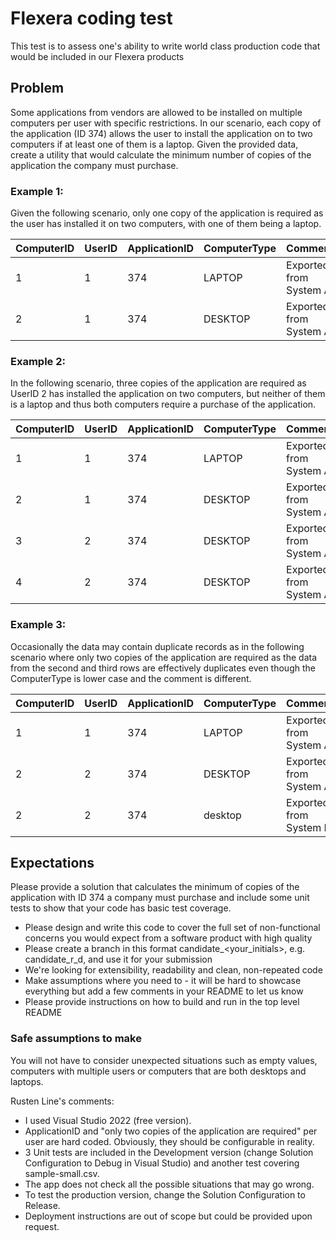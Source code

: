# Flexera coding test
This test is to assess one's ability to write world class production code that would be included in our Flexera products 

## Problem

Some applications from vendors are allowed to be installed on multiple computers per user with specific restrictions. In our scenario, each copy of the application (ID 374) allows the user to install the application on to two computers if at least one of them is a laptop. Given the provided data, create a utility that would calculate the minimum number of copies of the application the company must purchase. 

### Example 1:

Given the following scenario,  only one copy of the application is required as the user has installed it on two computers, with one of them being a laptop. 
  
ComputerID  |   UserID  |    ApplicationID  |   ComputerType    |   Comment 
------------|-----------|-------------------|-------------------|----------
1           |   1       |   374             |   LAPTOP          |   Exported from System A 
2           |   1       |   374             |   DESKTOP         |   Exported from System A 


### Example 2:

In the following scenario, three copies of the application are required as UserID 2 has installed the application on two computers, but neither of them is a laptop and thus both computers require a purchase of the application. 

ComputerID  |   UserID  |    ApplicationID  |   ComputerType    |   Comment 
------------|-----------|-------------------|-------------------|----------
1           |   1       |   374             |   LAPTOP          |   Exported from System A 
2           |   1       |   374             |   DESKTOP         |   Exported from System A 
3           |   2       |   374             |   DESKTOP         |   Exported from System A 
4           |   2       |   374             |   DESKTOP         |   Exported from System A 

### Example 3:

Occasionally the data may contain duplicate records as in the following scenario where only two copies of the application are required as the data from the second and third rows are effectively duplicates even though the ComputerType is lower case and the comment is different.    

ComputerID  |   UserID  |    ApplicationID  |   ComputerType    |   Comment 
------------|-----------|-------------------|-------------------|----------
1           |   1       |   374             |   LAPTOP          |   Exported from System A 
2           |   2       |   374             |   DESKTOP         |   Exported from System A 
2           |   2       |   374             |   desktop         |   Exported from System B

## Expectations
Please provide a solution that calculates the minimum of copies of the application with ID 374 a company must purchase and include some unit tests to show that your code has basic test coverage. 

- Please design and write this code to cover the full set of non-functional concerns you would expect from a software product with high quality 
- Please create a branch in this format candidate_<your_initials>, e.g. candidate_r_d, and use it for your submission 
- We're looking for extensibility, readability and clean, non-repeated code
- Make assumptions where you need to - it will be hard to showcase everything but add a few comments in your README to let us know
- Please provide instructions on how to build and run in the top level README

### Safe assumptions to make
You will not have to consider unexpected situations such as empty values, computers with multiple users or computers that are both desktops and laptops.

Rusten Line's comments:
- I used Visual Studio 2022 (free version).
- ApplicationID and "only two copies of the application are required" per user are hard coded. Obviously, they should be configurable in reality.
- 3 Unit tests are included in the Development version (change Solution Configuration to Debug in Visual Studio) and another test covering sample-small.csv.
- The app does not check all the possible situations that may go wrong.
- To test the production version, change the Solution Configuration to Release.
- Deployment instructions are out of scope but could be provided upon request.
